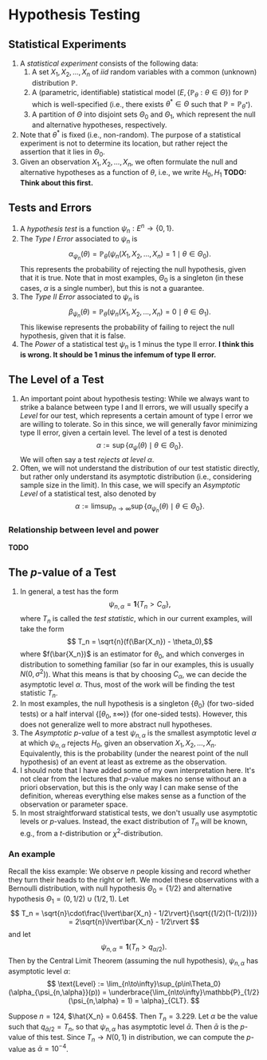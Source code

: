 # Hypothesis Testing

## Statistical Experiments

1. A _statistical experiment_ consists of the following data:
    1. A set $X_1, X_2, \ldots, X_n$ of _iid_ random variables with a common (unknown) distribution $\mathbb{P}$.
    2. A (parametric, identifiable) statistical model $(E, \{\mathbb{P}_\theta:\theta\in\Theta\})$ for $\mathbb{P}$ which is well-specified (i.e., there exists $\theta^\ast\in\Theta$ such that $\mathbb{P} = \mathbb{P}_{\theta^\ast}$).
    3. A partition of $\Theta$ into disjoint sets $\Theta_0$ and $\Theta_1$, which represent the null and alternative hypotheses, respectively.
2. Note that $\theta^\ast$ is fixed (i.e., non-random).  The purpose of a statistical experiment is not to determine its location, but rather reject the assertion that it lies in $\Theta_0$.
3. Given an observation $X_1, X_2, \ldots, X_n$, we often formulate the null and alternative hypotheses as a function of $\theta$, i.e., we write $H_0,H_1$ __TODO: Think about this first.__

## Tests and Errors

1. A _hypothesis test_ is a function $\psi_n: E^n \to \{0,1\}.$
2. The _Type I Error_ associated to $\psi_n$ is
$$ \alpha_{\psi_n}(\theta) = \mathbb{P}_\theta(\psi_n(X_1, X_2, \ldots, X_n) = 1 \mid \theta\in\Theta_0).$$
This represents the probability of rejecting the null hypothesis, given that it is true.  Note that in most examples, $\Theta_0$ is a singleton (in these cases, $\alpha$ is a single number), but this is not a guarantee.
3. The _Type II Error_ associated to $\psi_n$ is
$$ \beta_{\psi_n}(\theta) = \mathbb{P}_\theta(\psi_n(X_1, X_2, \ldots, X_n) = 0 \mid \theta\in\Theta_1).$$
This likewise represents the probability of failing to reject the null hypothesis, given that it is false.
4. The _Power_ of a statistical test $\psi_n$ is 1 minus the type II error. __I think this is wrong.  It should be 1 minus the infemum of type II error.__

## The Level of a Test

1. An important point about hypothesis testing: While we always want to strike a balance between type I and II errors, we will usually specify a _Level_ for our test, which represents a certain amount of type I error we are willing to tolerate.  So in this since, we will generally favor minimizing type II error, given a certain level.  The level of a test is denoted
$$ \alpha := \sup\{\alpha_\psi(\theta) \mid \theta\in \Theta_0\}. $$
We will often say a test _rejects at level $\alpha$_.
2. Often, we will not understand the distribution of our test statistic directly, but rather only understand its asymptotic distribution (i.e., considering sample size in the limit).  In this case, we will specify an _Asymptotic Level_ of a statistical test, also denoted by
$$ \alpha := \limsup_{n\to\infty}\sup\{\alpha_{\psi_n}(\theta) \mid \theta\in \Theta_0\}. $$

### Relationship between level and power

__TODO__

## The $p$-value of a Test

1. In general, a test has the form
$$\psi_{n,\alpha} = \mathbf{1}\{T_n>C_\alpha\},$$
where $T_n$ is called the _test statistic_, which in our current examples, will take the form
$$ T_n = \sqrt{n}(f(\Bar{X_n}) - \theta_0),$$
where $f(\bar{X_n})$ is an estimator for $\theta_0$, and which converges in distribution to something familiar (so far in our examples, this is usually $N(0,\sigma^2)$).  What this means is that by choosing $C_\alpha$, we can decide the asymptotic level $\alpha$.  Thus, most of the work will be finding the test statistic $T_n$.
2. In most examples, the null hypothesis is a singleton $\{\theta_0\}$ (for two-sided tests) or a half interval $\{[\theta_0,\pm\infty)\}$ (for one-sided tests).  However, this does not generalize well to more abstract null hypotheses.
3. The _Asymptotic $p$-value_ of a test $\psi_{n,\alpha}$ is the smallest asymptotic level $\alpha$ at which $\psi_{n,\alpha}$ rejects $H_0$, given an observation $X_1, X_2, \ldots, X_n$.  Equivalently, this is the probability (under the nearest point of the null hypothesis) of an event at least as extreme as the observation.
4. I should note that I have added some of my own interpretation here.  It's not clear from the lectures that $p$-value makes no sense without an a priori observation, but this is the only way I can make sense of the definition, whereas everything else makes sense as a function of the observation or parameter space.
5. In most straightforward statistical tests, we don't usually use asymptotic levels or $p$-values.  Instead, the exact distribution of $T_n$ will be known, e.g., from a _t_-distribution or $\chi^2$-distribution.

### An example

Recall the kiss example:  We observe $n$ people kissing and record whether they turn their heads to the right or left.  We model these observations with a Bernoulli distribution, with null hypothesis $\Theta_0=\{1/2\}$ and alternative hypothesis $\Theta_1=(0,1/2)\cup(1/2,1)$.  Let
$$ T_n = \sqrt{n}\cdot\frac{\lvert\bar{X_n} - 1/2\rvert}{\sqrt{(1/2)(1-(1/2))}} = 2\sqrt{n}\lvert\bar{X_n} - 1/2\rvert $$
and let
$$ \psi_{n,\alpha} = \mathbf{1}(T_n > q_{\alpha/2}). $$
Then by the Central Limit Theorem (assuming the null hypothesis), $\psi_{n,\alpha}$ has asymptotic level $\alpha$:
$$ \text{Level} := \lim_{n\to\infty}\sup_{p\in\Theta_0}(\alpha_{\psi_{n,\alpha}}(p)) = \underbrace{\lim_{n\to\infty}\mathbb{P}_{1/2}(\psi_{n,\alpha} = 1) = \alpha}_{CLT}. $$

Suppose $n = 124$, $\hat{X_n} = 0.645$.  Then $T_n= 3.229$.  Let $\alpha$ be the value such that $q_{\bar{\alpha}/2} = T_n$, so that $\psi_{n,\alpha}$ has asymptotic level $\bar{\alpha}$.  Then $\bar{\alpha}$ is the $p$-value of this test.  Since $T_n\to N(0,1)$ in distribution, we can compute the $p$-value as $\bar{\alpha} = 10^{-4}$.
